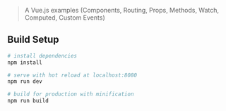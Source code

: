 > A Vue.js examples (Components, Routing, Props, Methods, Watch, Computed, Custom Events)

## Build Setup

``` bash
# install dependencies
npm install

# serve with hot reload at localhost:8080
npm run dev

# build for production with minification
npm run build
```

